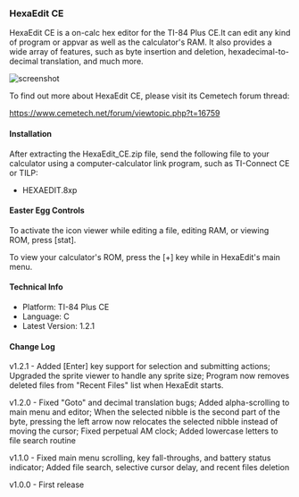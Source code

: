 ### HexaEdit CE

HexaEdit CE is a on-calc hex editor for the TI-84 Plus CE.It can edit any kind of program or appvar as well as the calculator's RAM. It also provides a wide array of features, such as byte insertion and deletion, hexadecimal-to-decimal translation, and much more.

![screenshot](http://u.cubeupload.com/torontobay/HexaEditv121.png)


To find out more about HexaEdit CE, please visit its Cemetech forum thread:

https://www.cemetech.net/forum/viewtopic.php?t=16759

#### Installation

After extracting the HexaEdit_CE.zip file, send the following file to your calculator using a computer-calculator link program, such as TI-Connect CE or TILP:

* HEXAEDIT.8xp

#### Easter Egg Controls

To activate the icon viewer while editing a file, editing RAM, or viewing ROM, press [stat].

To view your calculator's ROM, press the [+] key while in HexaEdit's main menu.

#### Technical Info

* Platform: TI-84 Plus CE
* Language: C
* Latest Version: 1.2.1

#### Change Log

v1.2.1 - Added [Enter] key support for selection and submitting actions; Upgraded the sprite
         viewer to handle any sprite size; Program now removes deleted files from "Recent Files"
         list when HexaEdit starts.

v1.2.0 - Fixed "Goto" and decimal translation bugs; Added alpha-scrolling to main menu and
         editor; When the selected nibble is the second part of the byte, pressing the left
         arrow now relocates the selected nibble instead of moving the cursor; Fixed perpetual
         AM clock; Added lowercase letters to file search routine

v1.1.0 - Fixed main menu scrolling, key fall-throughs, and battery status indicator;
         Added file search, selective cursor delay, and recent files deletion

v1.0.0 - First release